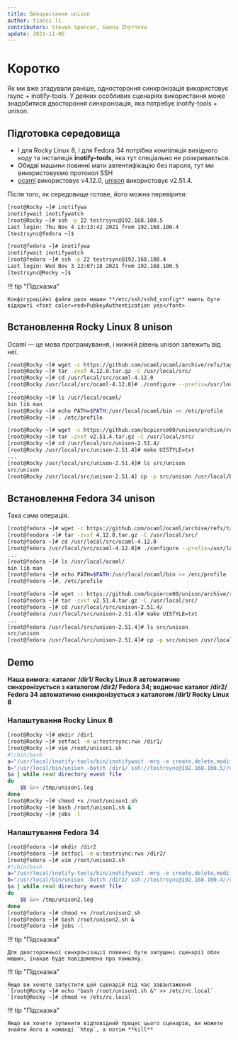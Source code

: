 ```yaml
---
title: Використання unison
author: tianci li
contributors: Steven Spencer, Ganna Zhyrnova
update: 2021-11-06
---
```


# Коротко

Як ми вже згадували раніше, одностороння синхронізація використовує rsync + inotify-tools. У деяких особливих сценаріях використання може знадобитися двостороння синхронізація, яка потребує inotify-tools + unison.

## Підготовка середовища

* І для Rocky Linux 8, і для Fedora 34 потрібна компіляція вихідного коду та інсталяція **inotify-tools**, яка тут спеціально не розкривається.
* Обидві машини повинні мати автентифікацію без пароля, тут ми використовуємо протокол SSH
* [ocaml](https://github.com/ocaml/ocaml/) використовує v4.12.0, [unison](https://github.com/bcpierce00/unison/) використовує v2.51.4.

Після того, як середовище готове, його можна перевірити:

```bash
[root@Rocky ~]# inotifywa
inotifywait inotifywatch
[root@Rocky ~]# ssh -p 22 testrsync@192.168.100.5
Last login: Thu Nov 4 13:13:42 2021 from 192.168.100.4
[testrsync@fedora ~]$
```

```bash
[root@fedora ~]# inotifywa
inotifywait inotifywatch
[root@fedora ~]# ssh -p 22 testrsync@192.168.100.4
Last login: Wed Nov 3 22:07:18 2021 from 192.168.100.5
[testrsync@Rocky ~]$
```

!!! tip "Підсказка"

    Конфігураційні файли двох машин **/etc/ssh/sshd_config** мають бути відкриті <font color=red>PubkeyAuthentication yes</font>

## Встановлення Rocky Linux 8 unison

Ocaml — це мова програмування, і нижній рівень unison залежить від неї.

```bash
[root@Rocky ~]# wget -c https://github.com/ocaml/ocaml/archive/refs/tags/4.12.0.tar.gz
[root@Rocky ~]# tar -zvxf 4.12.0.tar.gz -C /usr/local/src/
[root@Rocky ~]# cd /usr/local/src/ocaml-4.12.0
[root@Rocky /usr/local/src/ocaml-4.12.0]# ./configure --prefix=/usr/local/ocaml && make world opt && make install
...
[root@Rocky ~]# ls /usr/local/ocaml/
bin lib man
[root@Rocky ~]# echo PATH=$PATH:/usr/local/ocaml/bin >> /etc/profile
[root@Rocky ~]# . /etc/profile
```

```bash
[root@Rocky ~]# wget -c https://github.com/bcpierce00/unison/archive/refs/tags/v2.51.4.tar.gz
[root@Rocky ~]# tar -zvxf v2.51.4.tar.gz -C /usr/local/src/
[root@Rocky ~]# cd /usr/local/src/unison-2.51.4/
[root@Rocky /usr/local/src/unison-2.51.4]# make UISTYLE=txt
...
[root@Rocky /usr/local/src/unison-2.51.4]# ls src/unison
src/unison
[root@Rocky /usr/local/src/unison-2.51.4] cp -p src/unison /usr/local/bin
```

## Встановлення Fedora 34 unison

Така сама операція.

```bash
[root@fedora ~]# wget -c https://github.com/ocaml/ocaml/archive/refs/tags/4.12.0.tar.gz
[root@feodora ~]# tar -zvxf 4.12.0.tar.gz -C /usr/local/src/
[root@fedora ~]# cd /usr/local/src/ocaml-4.12.0
[root@fedora /usr/local/src/ocaml-4.12.0]# ./configure --prefix=/usr/local/ocaml && make world opt && make install
...
[root@fedora ~]# ls /usr/local/ocaml/
bin lib man
[root@fedora ~]# echo PATH=$PATH:/usr/local/ocaml/bin >> /etc/profile
[root@fedora ~]#. /etc/profile
```

```bash
[root@fedora ~]# wget -c https://github.com/bcpierce00/unison/archive/refs/tags/v2.51.4.tar.gz
[root@fedora ~]# tar -zvxf v2.51.4.tar.gz -C /usr/local/src/
[root@fedora ~]# cd /usr/local/src/unison-2.51.4/
[root@fedora /usr/local/src/unison-2.51.4]# make UISTYLE=txt
...
[root@fedora /usr/local/src/unison-2.51.4]# ls src/unison
src/unison
[root@fedora /usr/local/src/unison-2.51.4]# cp -p src/unison /usr/local/bin
```


## Demo

**Наша вимога: каталог /dir1/ Rocky Linux 8 автоматично синхронізується з каталогом /dir2/ Fedora 34; водночас каталог /dir2/ Fedora 34 автоматично синхронізується з каталогом /dir1/ Rocky Linux 8**

### Налаштування Roсky Linux 8

```bash
[root@Rocky ~]# mkdir /dir1
[root@Rocky ~]# setfacl -m u:testrsync:rwx /dir1/
[root@Rocky ~]# vim /root/unison1.sh
#!/bin/bash
a="/usr/local/inotify-tools/bin/inotifywait -mrq -e create,delete,modify,move /dir1/"
b="/usr/local/bin/unison -batch /dir1/ ssh://testrsync@192.168.100.5//dir2"
$a | while read directory event file
do
    $b &>> /tmp/unison1.log
done
[root@Rocky ~]# chmod +x /root/unison1.sh
[root@Rocky ~]# bash /root/unison1.sh &
[root@Rocky ~]# jobs -l
```

### Налаштування Fedora 34

```bash
[root@fedora ~]# mkdir /dir2
[root@fedora ~]# setfacl -m u:testrsync:rwx /dir2/
[root@fedora ~]# vim /root/unison2.sh
#!/bin/bash
a="/usr/local/inotify-tools/bin/inotifywait -mrq -e create,delete,modify,move /dir2/"
b="/usr/local/bin/unison -batch /dir2/ ssh://testrsync@192.168.100.4//dir1"
$a | while read directory event file
do
    $b &>> /tmp/unison2.log
done
[root@fedora ~]# chmod +x /root/unison2.sh
[root@fedora ~]# bash /root/unison2.sh &
[root@fedora ~]# jobs -l
```

!!! tip "Підсказка"

    Для двосторонньої синхронізації повинні бути запущені сценарії обох машин, інакше буде повідомлено про помилку.

!!! tip "Підсказка"

    Якщо ви хочете запустити цей сценарій під час завантаження
    `[root@Rocky ~]# echo "bash /root/unison1.sh &" >> /etc/rc.local`
    `[root@Rocky ~]# chmod +x /etc/rc.local`

!!! tip "Підсказка"

    Якщо ви хочете зупинити відповідний процес цього сценарію, ви можете знайти його в команді `htop`, а потім **kill**
